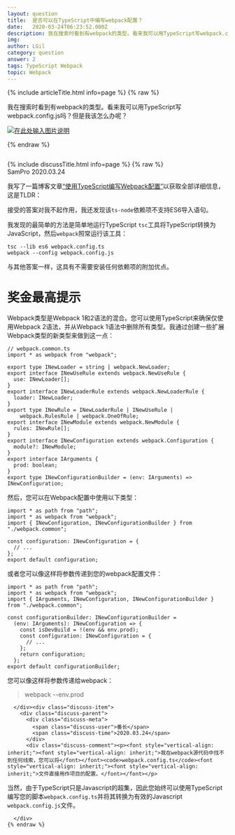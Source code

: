 ```yaml
---
layout: question
title:  是否可以在TypeScript中编写webpack配置？
date:   2020-03-24T06:23:52.000Z
description: 我在搜索时看到有webpack的类型。看来我可以用TypeScript写webpack.config.js吗？但是我该怎么办呢？...
img: 
author: LGil
category: question
answer: 2
tags: TypeScript Webpack
topic: Webpack
---
```

<div class="article-root">
  <div class="article">
    {% include articleTitle.html info=page %}
    {% raw %}
    <div class="article-content"><p><font style="vertical-align: inherit;"><font style="vertical-align: inherit;">我在搜索时看到有webpack的类型。</font><font style="vertical-align: inherit;">看来我可以用TypeScript写webpack.config.js吗？</font><font style="vertical-align: inherit;">但是我该怎么办呢？</font></font></p>

<p><a href="https://www.samyoc.com//uploads/users/6912/images/thumbnails/1585031031339.png" data-src="https://www.samyoc.com//uploads/users/6912/images/1585031031339.png" rel="noreferrer"><img src="https://i.stack.imgur.com/GEsxc.png" alt="在此处输入图片说明"></a></p></div>
    {% endraw %}
  </div>
  <p style="height: 0;width:0;overflow: hidden;"> 第3367篇《是否可以在TypeScript中编写webpack配置？》来自Winter(https://github.com/aiyld/aiyld.github.io)的站点</p>
  <div class="discuss-wrapper">
    {% include discussTitle.html info=page %}
    {% raw %}
    <div class="discuss-item">
        <div class="discuss-parent">
          <div class="discuss-meta">
            <span class="discuss-user">SamPro</span>
            <span class="discuss-time">2020.03.24</span>
          </div>
          <div class="discuss-comment"><p><font style="vertical-align: inherit;"><font style="vertical-align: inherit;">我写了一篇博客文章</font></font><a href="https://rehansaeed.com/writing-your-webpack-configuration-in-typescript/" rel="noreferrer"><font style="vertical-align: inherit;"><font style="vertical-align: inherit;">“使用TypeScript编写Webpack配置”</font></font></a><font style="vertical-align: inherit;"><font style="vertical-align: inherit;">以获取全部详细信息，这是TLDR：</font></font></p>

<p><font style="vertical-align: inherit;"><font style="vertical-align: inherit;">接受的答案对我不起作用，我还发现该</font></font><code>ts-node</code><font style="vertical-align: inherit;"><font style="vertical-align: inherit;">依赖项不支持ES6导入语句。</font></font></p>

<p><font style="vertical-align: inherit;"><font style="vertical-align: inherit;">我发现的最简单的方法是简单地运行TypeScript </font></font><code>tsc</code><font style="vertical-align: inherit;"><font style="vertical-align: inherit;">工具将TypeScript转换为JavaScript，然后</font></font><code>webpack</code><font style="vertical-align: inherit;"><font style="vertical-align: inherit;">照常</font><font style="vertical-align: inherit;">运行该</font><font style="vertical-align: inherit;">工具：</font></font></p>

<pre><code>tsc --lib es6 webpack.config.ts<font></font>
webpack --config webpack.config.js<font></font>
</code></pre>

<p><font style="vertical-align: inherit;"><font style="vertical-align: inherit;">与其他答案一样，这具有不需要安装任何依赖项的附加优点。</font></font></p>

<h1><font style="vertical-align: inherit;"><font style="vertical-align: inherit;">奖金最高提示</font></font></h1>

<p><font style="vertical-align: inherit;"><font style="vertical-align: inherit;">Webpack类型是Webpack 1和2语法的混合。</font><font style="vertical-align: inherit;">您可以使用TypeScript来确保仅使用Webpack 2语法，并从Webpack 1语法中删除所有类型。</font><font style="vertical-align: inherit;">我通过创建一些扩展Webpack类型的新类型来做到这一点：</font></font></p>

<pre><code>// webpack.common.ts<font></font>
import * as webpack from "webpack";<font></font>
<font></font>
export type INewLoader = string | webpack.NewLoader;<font></font>
export interface INewUseRule extends webpack.NewUseRule {<font></font>
  use: INewLoader[];<font></font>
}<font></font>
export interface INewLoaderRule extends webpack.NewLoaderRule {<font></font>
  loader: INewLoader;<font></font>
}<font></font>
export type INewRule = INewLoaderRule | INewUseRule |<font></font>
    webpack.RulesRule | webpack.OneOfRule;<font></font>
export interface INewModule extends webpack.NewModule {<font></font>
  rules: INewRule[];<font></font>
}<font></font>
export interface INewConfiguration extends webpack.Configuration {<font></font>
  module?: INewModule;<font></font>
}<font></font>
export interface IArguments {<font></font>
  prod: boolean;<font></font>
}<font></font>
export type INewConfigurationBuilder = (env: IArguments) =&gt; INewConfiguration;<font></font>
</code></pre>

<p><font style="vertical-align: inherit;"><font style="vertical-align: inherit;">然后，您可以在Webpack配置中使用以下类型：</font></font></p>

<pre><code>import * as path from "path";<font></font>
import * as webpack from "webpack";<font></font>
import { INewConfiguration, INewConfigurationBuilder } from "./webpack.common";<font></font>
<font></font>
const configuration: INewConfiguration = {<font></font>
  // ...<font></font>
};<font></font>
export default configuration;<font></font>
</code></pre>

<p><font style="vertical-align: inherit;"><font style="vertical-align: inherit;">或者您可以像这样将参数传递到您的webpack配置文件：</font></font></p>

<pre><code>import * as path from "path";<font></font>
import * as webpack from "webpack";<font></font>
import { IArguments, INewConfiguration, INewConfigurationBuilder } from "./webpack.common";<font></font>
<font></font>
const configurationBuilder: INewConfigurationBuilder = <font></font>
  (env: IArguments): INewConfiguration =&gt; {<font></font>
    const isDevBuild = !(env &amp;&amp; env.prod);<font></font>
    const configuration: INewConfiguration = {<font></font>
      // ...<font></font>
    };<font></font>
    return configuration;<font></font>
  };<font></font>
export default configurationBuilder;<font></font>
</code></pre>

<p><font style="vertical-align: inherit;"><font style="vertical-align: inherit;">您可以像这样将参数传递给webpack：</font></font></p>

<blockquote>
  <p><font style="vertical-align: inherit;"><font style="vertical-align: inherit;">webpack --env.prod</font></font></p>
</blockquote></div>
        </div>
        
      </div><div class="discuss-item">
        <div class="discuss-parent">
          <div class="discuss-meta">
            <span class="discuss-user">番长</span>
            <span class="discuss-time">2020.03.24</span>
          </div>
          <div class="discuss-comment"><p><font style="vertical-align: inherit;"><font style="vertical-align: inherit;">我在webpack源代码中找不到任何线索，您可以将</font></font><code>webpack.config.ts</code><font style="vertical-align: inherit;"><font style="vertical-align: inherit;">文件直接用作项目的配置。</font></font></p>

<p><font style="vertical-align: inherit;"><font style="vertical-align: inherit;">当然，由于TypeScript只是Javascript的超集，因此您始终可以使用TypeScript编写您的脚本</font></font><code>webpack.config.ts</code><font style="vertical-align: inherit;"><font style="vertical-align: inherit;">并将其转换为有效的Javascript </font></font><code>webpack.config.js</code><font style="vertical-align: inherit;"><font style="vertical-align: inherit;">文件。</font></font></p></div>
        </div>
        
      </div>
    {% endraw %}
  </div>
<div>
